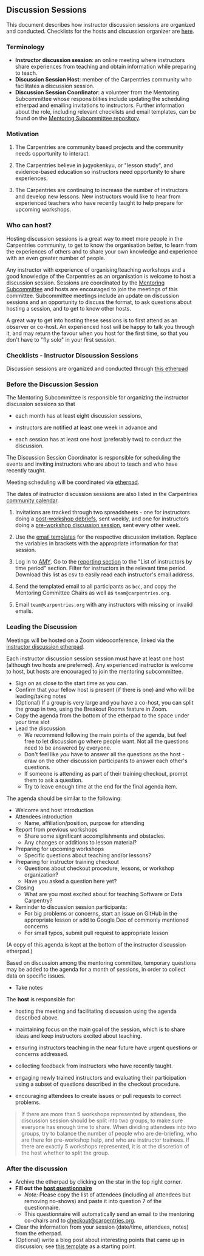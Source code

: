 ## Discussion Sessions

This document describes how instructor discussion sessions are organized and conducted.  Checklists for the hosts and discussion organizer are [here](#checklists-instructor-discussion-sessions).  

### Terminology

-   **Instructor discussion session**: an online meeting where instructors share experiences from teaching and obtain information while preparing to teach.
-   **Discussion Session Host**: member of the Carpentries community who facilitates a discussion session.
-   **Discussion Session Coordinator**: a volunteer from the Mentoring Subcommittee whose responsiblities include updating the scheduling etherpad and emailing invitations to instructors. Further information about the role, including relevant checklists and email templates, can be found on the [Mentoring Subcommittee repository](https://github.com/carpentries/mentoring/blob/master/roles/discussion-coordinators.md).

### Motivation

1. The Carpentries are community based projects and the community needs opportunity to interact.

1. The Carpentries believe in jugyokenkyu, or "lesson study", and evidence-based education so instructors need opportunity to share experiences.

1. The Carpentries are continuing to increase the number of instructors and develop new lessons. New instructors would like to hear from experienced teachers who have recently taught to help prepare for upcoming workshops.

### Who can host?

Hosting discussion sessions is a great way to meet more people in the Carpentries community, to get to know the organisation better, to learn from the experiences of others and to share your own knowledge and experience with an even greater number of people.

Any instructor with experience of organising/teaching workshops and a good knowledge of the Carpentries as an organisation is welcome to host a discussion session. Sessions are coordinated by the [Mentoring Subcommittee](http://pad.software-carpentry.org/scf-mentoring) and hosts are encouraged to join the meetings of this committee. Subcommittee meetings include an update on discussion sessions and an opportunity to discuss the format, to ask questions about hosting a session, and to get to know other hosts.

A great way to get into hosting these sessions is to first attend as an observer or co-host. An experienced host will be happy to talk you through it, and may return the favour when you host for the first time, so that you don't have to "fly solo" in your first session. 

### Checklists - Instructor Discussion Sessions

Discussion sessions are organized and conducted through [this etherpad](http://pad.software-carpentry.org/instructor-discussion)

### Before the Discussion Session

The Mentoring Subcommittee is responsible for organizing the instructor discussion sessions so that

-   each month has at least eight discussion sessions,

-   instructors are notified at least one week in advance and

-   each session has at least one host (preferably two) to conduct the discussion.


The Discussion Session Coordinator is responsible for scheduling the events and inviting instructors who are about to teach and who have recently taught.

Meeting scheduling will be coordinated via [etherpad](http://pad.software-carpentry.org/instructor-discussion).

The dates of instructor discussion sessions are also listed in the Carpentries [community calendar](https://calendar.google.com/calendar/embed?src=oseuuoht0tvjbokgg3noh8c47g%40group.calendar.google.com).

1.  Invitations are tracked through two spreadsheets - one for instructors doing a [post-workshop debriefs](https://docs.google.com/spreadsheets/d/1OZuaulmSVcekQcFlfWc6cK_8odm64pMqGnEMl3hSPHU/edit#gid=0), sent weekly, and one for instructors doing a [pre-workshop discussion session](https://docs.google.com/spreadsheets/d/1C-R24LRURYx5-PjeW45vvZtPRI7LaQFg8tzixkkq49o/edit#gid=1948936411), sent every other week.

1. Use the [email templates](email_templates.html) for the respective discussion invitation. Replace the variables in brackets with the appropriate information for that session.

1. Log in to [AMY](https://amy.software-carpentry.org/account/login/?next=/workshops/log/).  Go to the [reporting section](../workshop_administration/amy_manual.html#reports) to the "List of instructors by time period" section. Filter for instructors in the relevant time period. Download this list as csv to easily read each instructor's email address.

1. Send the templated email to all participants as `bcc`, and copy the Mentoring Committee Chairs as well as `team@carpentries.org`.

1.  Email `team@carpentries.org` with any instructors with missing or invalid emails.


### Leading the Discussion

Meetings will be hosted on a Zoom videoconference, linked via the [instructor discussion etherpad](http://pad.software-carpentry.org/instructor-discussion).

Each instructor discussion session session must have at least one host (although two hosts are preferred). Any experienced instructor is welcome to host, but hosts are encouraged to join the mentoring subcommittee. 

- Sign on as close to the start time as you can.  
- Confirm that your fellow host is present (if there is one) and who will be leading/taking notes
- (Optional) If a group is very large and you have a co-host, you can split the group in two, using the Breakout Rooms feature in Zoom.  
- Copy the agenda from the bottom of the etherpad to the space under your time slot
- Lead the discussion
    - We recommend following the main points of the agenda, but feel free to let discussion go where people want.  Not all the questions need to be answered by everyone.  
    - Don't feel like *you* have to answer all the questions as the host - draw on the 
    other discussion participants to answer each other's questions.  
    - If someone is attending as part of their training checkout, prompt them to ask a question. 
    - Try to leave enough time at the end for the final agenda item.  

The agenda should be similar to the following:

- Welcome and host introduction
- Attendees introduction
    - Name, affiliation/position, purpose for attending
- Report from previous workshops
    - Share some significant accomplishments and obstacles.
    - Any changes or additions to lesson material?
- Preparing for upcoming workshops
    - Specific questions about teaching and/or lessons?
- Preparing for instructor training checkout
    - Questions about checkout procedure, lessons, or workshop organization?
    - Have you asked a question here yet?
- Closing
    - What are you most excited about for teaching Software or Data Carpentry?  
- Reminder to discussion session participants: 
    - For big problems or concerns, start an issue on GitHub in the appropriate lesson or add to Google Doc of commonly mentioned concerns
    - For small typos, submit pull request to appropriate lesson

(A copy of this agenda is kept at the bottom of the instructor discussion etherpad.)

Based on discussion among the mentoring committee, temporary questions may be added to the agenda for a month of sessions, in order to collect data on specific issues.  

- Take notes

The **host** is responsible for: 

- hosting the meeting and facilitating discussion using the agenda described above. 

- maintaining focus on the main goal of the session, which is to share ideas and keep instructors excited about teaching.

- ensuring instructors teaching in the near future have urgent questions or concerns addressed.

- collecting feedback from instructors who have recently taught.

- engaging newly trained instructors and evaluating their participation using a subset of 
questions described in the checkout procedure.

- encouraging attendees to create issues or pull requests to correct problems.

> If there are more than 5 workshops represented by attendees, the discussion session should be split into two groups, to make sure everyone has enough time to share.  When dividing attendees into two groups, try to balance the number of people who are de-briefing, who are there for pre-workshop help, and who are instructor trainees.  If there are exactly 5 workshops represented, it is at the discretion of the host whether to split the group.  


### After the discussion
- Archive the etherpad by clicking on the star in the top right corner.  
- **Fill out the [host questionnaire](https://goo.gl/forms/iXkMQABmO6HROfCy1)**
    - *Note:* Please copy the list of attendees (including all attendees but removing no-shows) and paste it into question 7 of the questionnaire. 
    - This questionnaire will automatically send an email to the mentoring co-chairs and to checkout@carpentries.org.
- Clear the information from your session (date/time, attendees, notes) from the etherpad. 
- (Optional) write a blog post about interesting points that came up in discussion; see 
[this template](template-blog-about-debriefing-session.md) as a starting point.
